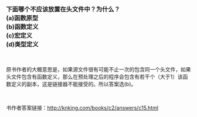 ### 下面哪个不应该放置在头文件中？为什么？<br>(a)函数原型<br>(b)函数定义<br>(c)宏定义<br>(d)类型定义

<br>

原书作者的大概意思是，如果源文件很有可能不止一次的包含同一个头文件，如果头文件包含有函数定义，那么在预处理之后的程序会包含有若干个（大于1）该函数定义的副本，这是链接器不能接受的。所以答案选(b)。

<br>

书作者答案链接：http://knking.com/books/c2/answers/c15.html